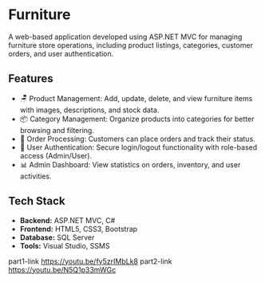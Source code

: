 # Furniture

A web-based application developed using ASP.NET MVC for managing furniture store operations, including product listings, categories, customer orders, and user authentication.

## Features

- 🪑 Product Management: Add, update, delete, and view furniture items with images, descriptions, and stock data.
- 📦 Category Management: Organize products into categories for better browsing and filtering.
- 🛒 Order Processing: Customers can place orders and track their status.
- 🔐 User Authentication: Secure login/logout functionality with role-based access (Admin/User).
- 📊 Admin Dashboard: View statistics on orders, inventory, and user activities.

## Tech Stack

- **Backend:** ASP.NET MVC, C#
- **Frontend:** HTML5, CSS3, Bootstrap
- **Database:** SQL Server 
- **Tools:** Visual Studio, SSMS

part1-link
https://youtu.be/fy5zrIMbLk8 
part2-link
https://youtu.be/N5Q1p33mWGc
